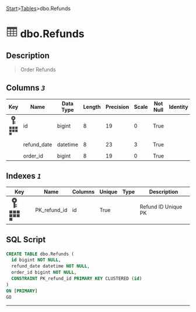 [Start](../start.md)>[Tables](./Tables.md)>dbo.Refunds

# ![logo](../Images/table.svg) dbo.Refunds

## <a name="#Description"></a>Description
> Order Refunds 
## <a name="#Columns"></a>Columns _`3`_
|Key|Name|Data Type|Length|Precision|Scale|Not Null|Identity|Rule|Default|Computed|Persisted|Description
|---|---|---|---|---|---|---|---|---|---|---|---|---
|[![Primary Key PK_refund_id](../Images/primarykey.svg)](#Indexes)[![Cluster Key PK_refund_id](../Images/Cluster.svg)](#Indexes)|id|bigint|8|19|0|True||||False|False|Refund ID|
||refund_date|datetime|8|23|3|True||||False|False|Refund Date|
||order_id|bigint|8|19|0|True||||False|False|Order ID|

## <a name="#Indexes"></a>Indexes _`1`_
|Key|Name|Columns|Unique|Type|Description
|---|---|---|---|---|---
|[![Primary Key PK_refund_id](../Images/primarykey.svg)](#Indexes)[![Cluster Key PK_refund_id](../Images/Cluster.svg)](#Indexes)|PK_refund_id|id|True||Refund ID Unique PK|

## <a name="#SqlScript"></a>SQL Script
```SQL
CREATE TABLE dbo.Refunds (
  id bigint NOT NULL,
  refund_date datetime NOT NULL,
  order_id bigint NOT NULL,
  CONSTRAINT PK_refund_id PRIMARY KEY CLUSTERED (id)
)
ON [PRIMARY]
GO
```

___